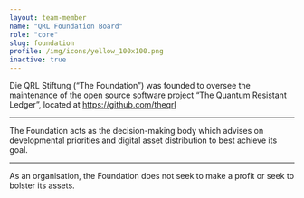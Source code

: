 ```yaml
---
layout: team-member
name: "QRL Foundation Board"
role: "core"
slug: foundation
profile: /img/icons/yellow_100x100.png
inactive: true
---
```


Die QRL Stiftung (“The Foundation”) was founded to oversee the maintenance of the open source software project “The Quantum Resistant Ledger”, located at <https://github.com/theqrl>

-----

The Foundation acts as the decision-making body which advises on developmental priorities and digital asset distribution to best achieve its goal.

-----

As an organisation, the Foundation does not seek to make a profit or seek to bolster its assets.



